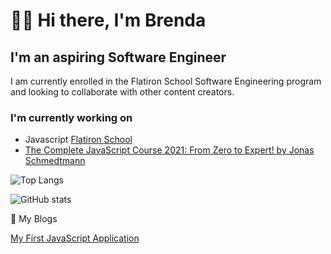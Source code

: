 # 👋🏻 Hi there, I'm Brenda

## I'm an aspiring Software Engineer

I am currently enrolled in the Flatiron School Software Engineering program and looking to collaborate with other content creators.

### I'm currently working on

- Javascript [Flatiron School](https://flatironschool.com)
- [The Complete JavaScript Course 2021: From Zero to Expert! by Jonas Schmedtmann](https://www.udemy.com/course/the-complete-javascript-course/)

![Top Langs](https://github-readme-stats.vercel.app/api/top-langs/?username=ferrufinob&theme=onedark)

![GitHub stats](https://github-readme-stats.vercel.app/api?username=ferrufinob&show_icons=true&theme=onedark)

📕 My Blogs

<!-- BLOG-POST-LIST:START -->

[My First JavaScript Application](https://brendaferrufino-22455.medium.com/my-javascript-learning-journey-729dd32a5b20)

<!-- BLOG-POST-LIST:END -->
